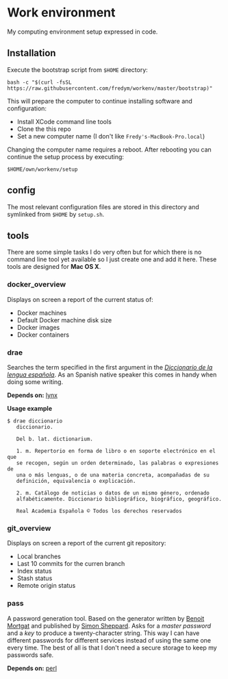 Work environment
================

My computing environment setup expressed in code.


Installation
------------

Execute the bootstrap script from `$HOME` directory:

`bash -c "$(curl -fsSL https://raw.githubusercontent.com/fredym/workenv/master/bootstrap)"`

This will prepare the computer to continue installing software and configuration:

* Install XCode command line tools
* Clone the this repo
* Set a new computer name (I don't like `Fredy's-MacBook-Pro.local`)

Changing the computer name requires a reboot. After rebooting you can continue
the setup process by executing:

`$HOME/own/workenv/setup`



config
------

The most relevant configuration files are stored in this directory and symlinked
from `$HOME` by `setup.sh`.



tools
-----

There are some simple tasks I do very often but for which there is no command
line tool yet available so I just create one and add it here. These tools are
designed for **Mac OS X**.



### docker_overview

Displays on screen a report of the current status of:

- Docker machines
- Default Docker machine disk size
- Docker images
- Docker containers



### drae

Searches the term specified in the first argument in the [_Diccionario de la
lengua española_][dle]. As an Spanish native speaker this comes in handy when
doing some writing.

**Depends on:** [lynx]

**Usage example**

    $ drae diccionario
       diccionario.

       Del b. lat. dictionarium.

       1. m. Repertorio en forma de libro o en soporte electrónico en el que
       se recogen, según un orden determinado, las palabras o expresiones de
       una o más lenguas, o de una materia concreta, acompañadas de su
       definición, equivalencia o explicación.

       2. m. Catálogo de noticias o datos de un mismo género, ordenado
       alfabéticamente. Diccionario bibliográfico, biográfico, geográfico.

       Real Academia Española © Todos los derechos reservados



### git_overview

Displays on screen a report of the current git repository:

- Local branches
- Last 10 commits for the curren branch
- Index status
- Stash status
- Remote origin status



### pass

A password generation tool. Based on the generator written by [Benoit Mortgat]
and published by [Simon Sheppard]. Asks for a _master password_ and a _key_ to
produce a twenty-character string. This way I can have different passwords for
different services instead of using the same one every time. The best of all is
that I don't need a secure storage to keep my passwords safe.

**Depends on:** [perl]




[brew]: http://brew.sh/
[Benoit Mortgat]: http://ss64.com/pass/command-line.html
[dle]: http://dle.rae.es/
[lynx]: http://lynx.invisible-island.net/
[perl]: https://www.perl.org
[Simon Sheppard]: https://github.com/salsifis/ss64-password-generators
